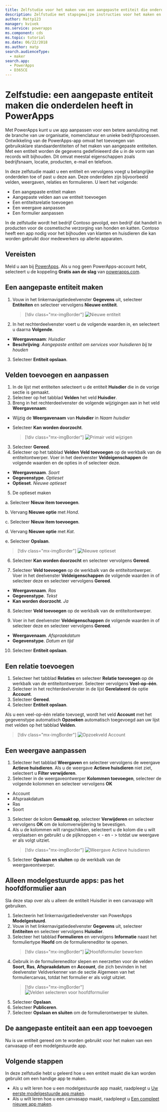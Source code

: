 ```yaml
---
title: Zelfstudie voor het maken van een aangepaste entiteit die onderdelen met PowerApps heeft | Microsoft Docs
description: Zelfstudie met stapsgewijze instructies voor het maken en configureren van een entiteit om een PowerApps-app te gebruiken.
author: Mattp123
manager: kvivek
ms.service: powerapps
ms.component: cds
ms.topic: tutorial
ms.date: 06/22/2018
ms.author: matp
search.audienceType:
  - maker
search.app:
  - PowerApps
  - D365CE
---
```


# <a name="tutorial-create-a-custom-entity-that-has-components-in-powerapps"></a>Zelfstudie: een aangepaste entiteit maken die onderdelen heeft in PowerApps

Met PowerApps kunt u uw app aanpassen voor een betere aansluiting met de branche van uw organisatie, nomenclatuur en unieke bedrijfsprocessen. Ontwikkeling van de PowerApps-app omvat het toevoegen van gebruiksklare standaardentiteiten of het maken van aangepaste entiteiten. Met een entiteit worden de gegevens gedefinieeerd die u in de vorm van records wilt bijhouden. Dit omvat meestal eigenschappen zoals bedrijfsnaam, locatie, producten, e-mail en telefoon. 

In deze zelfstudie maakt u een entiteit en vervolgens voegt u belangrijke onderdelen toe of past u deze aan. Deze onderdelen zijn bijvoorbeeld velden, weergaven, relaties en formulieren. U leert het volgende:

- Een aangepaste entiteit maken
- Aangepaste velden aan uw entiteit toevoegen
- Een entiteitsrelatie toevoegen
- Een weergave aanpassen 
- Een formulier aanpassen

In de zelfstudie wordt het bedrijf Contoso gevolgd, een bedrijf dat handelt in producten voor de cosmetische verzorging van honden en katten. Contoso heeft een app nodig voor het bijhouden van klanten en huisdieren die kan worden gebruikt door medewerkers op allerlei apparaten.

## <a name="prerequisites"></a>Vereisten

Meld u aan bij [PowerApps](https://web.powerapps.com/?utm_source=padocs&utm_medium=linkinadoc&utm_campaign=referralsfromdoc). Als u nog geen PowerApps-account hebt, selecteert u de koppeling **Gratis aan de slag** van [powerapps.com](https://web.powerapps.com/?utm_source=padocs&utm_medium=linkinadoc&utm_campaign=referralsfromdoc).

## <a name="create-a-custom-entity"></a>Een aangepaste entiteit maken

1. Vouw in het linkernavigatiedeelvenster **Gegevens** uit, selecteer **Entiteiten** en selecteer vervolgens **Nieuwe entiteit**.
    > [!div class="mx-imgBorder"] 
    > ![Nieuwe entiteit](media/create-custom-entity/create-new-entity.png)
2. In het rechterdeelvenster voert u de volgende waarden in, en selecteert u daarna **Volgende**.
  - **Weergavenaam**: *Huisdier* 
  - **Beschrijving**: *Aangepaste entiteit om services voor huisdieren bij te houden*
3. Selecteer **Entiteit opslaan**.

## <a name="add-and-customize-fields"></a>Velden toevoegen en aanpassen
 
1. In de lijst met entiteiten selecteert u de entiteit **Huisdier** die in de vorige sectie is gemaakt.
2. Selecteer op het tabblad **Velden** het veld **Huisdier**.
3. Breng in het rechterdeelvenster de volgende wijzigingen aan in het veld **Weergavenaam**: 
  - Wijzig de **Weergavenaam** van **Huisdier** in *Naam huisdier*
  - Selecteer **Kan worden doorzocht**.  
  
    > [!div class="mx-imgBorder"] 
    > ![Primair veld wijzigen](media/create-custom-entity/primary-field.png)
3. Selecteer **Gereed**.
4. Selecteer op het tabblad **Velden** **Veld toevoegen** op de werkbalk van de entiteitontwerper. Voer in het deelvenster **Veldeigenschappen** de volgende waarden en de opties in of selecteer deze.
  - **Weergavenaam**. *Soort*
  - **Gegevenstype**. *Optieset*
  - **Optieset**. *Nieuwe optieset*
5. De optieset maken

  a. Selecteer **Nieuw item toevoegen**. 
  
  b. Vervang **Nieuwe optie** met *Hond*. 
   
  c. Selecteer **Nieuw item toevoegen**. 
    
  d.  Vervang **Nieuwe optie** met *Kat*. 
    
  e. Selecteer **Opslaan**. 

  > [!div class="mx-imgBorder"] 
  > ![Nieuwe optieset](media/create-custom-entity/optionset-add-items.png)

6. Selecteer **Kan worden doorzocht** en selecteer vervolgens **Gereed**.

7. Selecteer **Veld toevoegen** op de werkbalk van de entiteitontwerper. Voer in het deelvenster **Veldeigenschappen** de volgende waarden in of selecteer deze en selecteer vervolgens **Gereed**.
  - **Weergavenaam**. *Ras*
  - **Gegevenstype**. *Tekst*
  - **Kan worden doorzocht**. *Ja*

8. Selecteer **Veld toevoegen** op de werkbalk van de entiteitontwerper. 

9. Voer in het deelvenster **Veldeigenschappen** de volgende waarden in of selecteer deze en selecteer vervolgens **Gereed**. 
  - **Weergavenaam**. *Afspraakdatum*
  - **Gegevenstype**. *Datum en tijd*

10. Selecteer **Entiteit opslaan**.

## <a name="add-a-relationship"></a>Een relatie toevoegen

1. Selecteer het tabblad **Relaties** en selecteer **Relatie toevoegen** op de werkbalk van de entiteitontwerper. Selecteer vervolgens **Veel-op-één**. 
2. Selecteer in het rechterdeelvenster in de lijst **Gerelateerd** de optie **Account**.
3. Selecteer **Gereed**.
4. Selecteer **Entiteit opslaan**.

  Als u een veel-op-één relatie toevoegt, wordt het veld **Account** met het gegevenstype automatisch **Opzoeken** automatisch toegevoegd aan uw lijst met velden op het tabblad **Velden**.
  > [!div class="mx-imgBorder"]
  > ![Opzoekveld Account](media/create-custom-entity/account-lookup-field.png)

## <a name="customize-a-view"></a>Een weergave aanpassen

1. Selecteer het tabblad **Weergaven** en selecteer vervolgens de weergave **Actieve huisdieren**. Als u de weergave **Actieve huisdieren** niet ziet, selecteert u **Filter verwijderen**.
2. Selecteer in de weergaveontwerper **Kolommen toevoegen**, selecteer de volgende kolommen en selecteer vervolgens **OK**
  - Account
  - Afspraakdatum 
  - Ras 
  - Soort
3. Selecteer de kolom **Gemaakt op**, selecteer **Verwijderen** en selecteer vervolgens **OK** om de kolomverwijdering te bevestigen.
4. Als u de kolommen wilt rangschikken, selecteert u de kolom die u wilt verplaatsen en gebruikt u de pijlknoppen < - en - > totdat uw weergave er als volgt uitziet.
    > [!div class="mx-imgBorder"] 
    > ![Weergave Actieve huisdieren](media/create-custom-entity/active-pets-view.png)
5. Selecteer **Opslaan en sluiten** op de werkbalk van de weergaveontwerper.  

## <a name="model-driven-apps-only-customize-the-main-form"></a>Alleen modelgestuurde apps: pas het hoofdformulier aan

Sla deze stap over als u alleen de entiteit Huisdier in een canvasapp wilt gebruiken. 

1. Selecteerin het linkernavigatiedeelvenster van PowerApps **Modelgestuurd**.
2. Vouw in het linkernavigatiedeelvenster **Gegevens** uit, selecteer **Entiteiten** en selecteer vervolgens **Huisdier**.
3. Selecteer het tabblad **Formulieren** en vervolgens **Informatie** naast het formuliertype **Hoofd** om de formuliereneditor te openen.
    > [!div class="mx-imgBorder"] 
    > ![Hoofdformulier bewerken](media/create-custom-entity/main-form-edit.png)
4. Gebruik in de formuliereneditor slepen en neerzetten voor de velden **Soort**, **Ras**, **Afspraakdatum** en **Account**, die zich bevinden in het deelvenster Veldverkenner van de sectie Algemeen van het formuliercanvas, totdat het formulier er als volgt uitziet.
    > [!div class="mx-imgBorder"] 
    > ![Velden selecteren voor hoofdformulier](media/create-custom-entity/main-form-edit2.png) 
5. Selecteer **Opslaan**.
6. Selecteer **Publiceren**.
7. Selecteer **Opslaan en sluiten** om de formulierontwerper te sluiten.

## <a name="add-the-custom-entity-to-an-app"></a>De aangepaste entiteit aan een app toevoegen

Nu is uw entiteit gereed om te worden gebruikt voor het maken van een canvasapp of een modelgestuurde app. 

## <a name="next-steps"></a>Volgende stappen

In deze zelfstudie hebt u geleerd hoe u een entiteit maakt die kan worden gebruikt om een handige app te maken. 
- Als u wilt leren hoe u een modelgestuurde app maakt, raadpleegt u [Uw eerste modelgestuurde app maken](../model-driven-apps/build-first-model-driven-app.md).
- Als u wilt leren hoe u een canvasapp maakt, raadpleegt u [Een compleet nieuwe app maken](../canvas-apps/get-started-create-from-blank.md).
